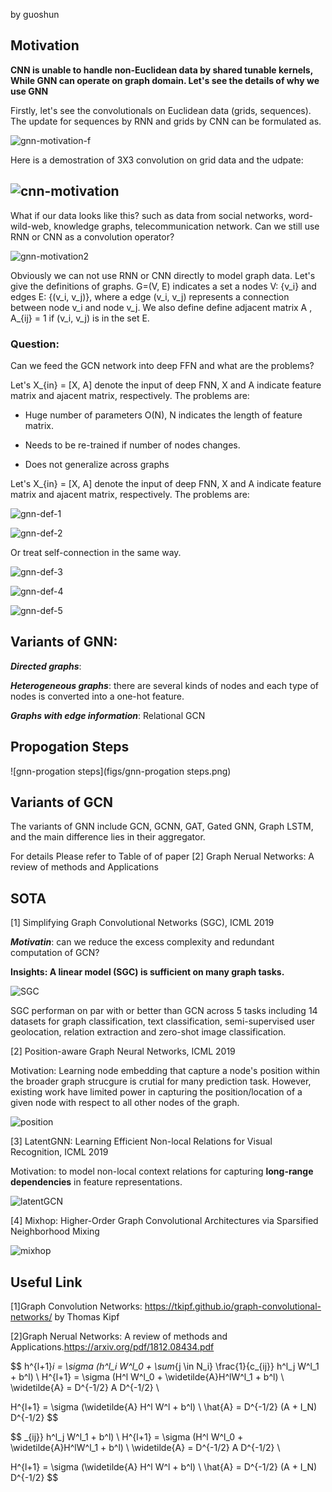 by guoshun

## Motivation

**CNN is unable to  handle non-Euclidean data by shared tunable kernels, While GNN can operate on graph domain. Let's see the details of why we use GNN**

Firstly, let's see the convolutionals on Euclidean data (grids, sequences). The update for sequences by RNN and grids by CNN can be formulated as. 

![gnn-motivation-f](figs/gnn-motivation-f.jpg)



Here is a demostration of 3X3 convolution on grid data and the udpate:

## ![cnn-motivation](figs/cnn-motivation.png)

What if our data looks like this? such as data from social networks, word-wild-web, knowledge graphs, telecommunication network. Can we still use RNN or CNN as a convolution operator?

![gnn-motivation2](figs/gnn-motivation2.png)



Obviously we can not use RNN or CNN directly to model graph data. Let's give the definitions of graphs. G=(V, E) indicates a set a nodes V: {v_i} and edges E: {(v_i, v_j)}, where a edge (v_i, v_j) represents a connection between node v_i and node v_j. We also define define adjacent matrix A , A_{ij} = 1 if (v_i, v_j) is in the set E.

### Question:

Can we feed the GCN network into deep FFN and what are the problems?   

Let's X_{in} = [X, A] denote the input of deep FNN, X and A indicate feature matrix and ajacent matrix, respectively.  The problems are:

- Huge number of parameters O(N), N indicates the length of feature matrix.

- Needs to be re-trained if number of nodes changes.

- Does not generalize across graphs

  

Let's X_{in} = [X, A] denote the input of deep FNN, X and A indicate feature matrix and ajacent matrix, respectively.  The problems are:

![gnn-def-1](figs/gnn-def-1.jpg)

![gnn-def-2](figs/gnn-def-2.jpg)

Or treat self-connection in the same way.

![gnn-def-3](figs/gnn-def-3.jpg)

![gnn-def-4](figs/gnn-def-4.jpg)



![gnn-def-5](figs/gnn-def-5.png)

## Variants of GNN:

***Directed graphs***: 

***Heterogeneous graphs***:  there are several kinds of nodes and each type of nodes is converted into a one-hot feature. 

***Graphs with edge information***: Relational GCN

## Propogation Steps

![gnn-progation steps](figs/gnn-progation steps.png)

## Variants of GCN

The variants of GNN include GCN, GCNN, GAT, Gated GNN, Graph LSTM, and the main difference lies in their aggregator. 

For details Please refer to Table of of paper [2] Graph Nerual Networks: A review of methods and Applications 



## SOTA

[1] Simplifying Graph Convolutional Networks (SGC), ICML 2019

***Motivatin***: can we reduce the excess complexity and redundant computation of GCN?

**Insights: A linear model (SGC) is sufficient on many graph tasks.**

![SGC](../../reading%20group/gnn/figs/SGC.png)

SGC performan on par with or better than GCN across 5 tasks including 14 datasets for graph classification, text classification, semi-supervised user geolocation, relation extraction and zero-shot image classification.



[2] Position-aware Graph Neural Networks, ICML 2019

Motivation: Learning node embedding that capture a node's position within the broader graph strucgure is crutial for many prediction task. However, existing work have limited power in capturing the position/location of a given node with respect to all other nodes of the graph.

![position](figs/position.png)

[3] LatentGNN: Learning Efficient Non-local Relations for Visual Recognition, ICML 2019

Motivation:  to model non-local  context relations for capturing  **long-range dependencies** in feature representations.

![latentGCN](figs/latentGCN.png)

[4] Mixhop: Higher-Order Graph Convolutional Architectures via Sparsified Neighborhood Mixing

![mixhop](figs/mixhop.png)

## Useful Link

[1]Graph Convolution Networks:  <https://tkipf.github.io/graph-convolutional-networks/>  by Thomas Kipf

[2]Graph Nerual Networks: A review of methods and Applications.<https://arxiv.org/pdf/1812.08434.pdf>






$$
h^{l+1}_i = \sigma (h^l_i W^l_0  + \sum_{j \in N_i} \frac{1}{c_{ij}} h^l_j W^l_1 + b^l)
\\
H^{l+1} = \sigma (H^l W^l_0 + \widetilde{A}H^lW^l_1 + b^l)
\\
\widetilde{A} = D^{-1/2} A D^{-1/2}
\\

H^{l+1} = \sigma (\widetilde{A} H^l W^l + b^l)
\\
\hat{A} = D^{-1/2} (A + I_N) D^{-1/2}
$$

$$
_{ij}} h^l_j W^l_1 + b^l)
\\
H^{l+1} = \sigma (H^l W^l_0 + \widetilde{A}H^lW^l_1 + b^l)
\\
\widetilde{A} = D^{-1/2} A D^{-1/2}
\\

H^{l+1} = \sigma (\widetilde{A} H^l W^l + b^l)
\\
\hat{A} = D^{-1/2} (A + I_N) D^{-1/2}
$$

